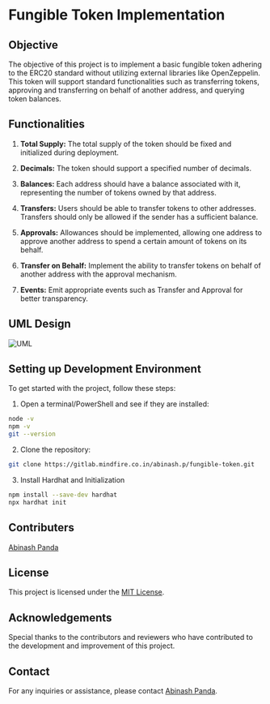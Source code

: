 # Fungible Token Implementation

## Objective
The objective of this project is to implement a basic fungible token adhering to the ERC20 standard without utilizing external libraries like OpenZeppelin. This token will support standard functionalities such as transferring tokens, approving and transferring on behalf of another address, and querying token balances.

## Functionalities 
1. **Total Supply:** The total supply of the token should be fixed and initialized during deployment.
   
2. **Decimals:** The token should support a specified number of decimals.
   
3. **Balances:** Each address should have a balance associated with it, representing the number of tokens owned by that address.
   
4. **Transfers:** Users should be able to transfer tokens to other addresses. Transfers should only be allowed if the sender has a sufficient balance.
   
5. **Approvals:** Allowances should be implemented, allowing one address to approve another address to spend a certain amount of tokens on its behalf.
   
6. **Transfer on Behalf:** Implement the ability to transfer tokens on behalf of another address with the approval mechanism.
   
7. **Events:** Emit appropriate events such as Transfer and Approval for better transparency.

## UML Design
![UML](https://www.plantuml.com/plantuml/dpng/dLHDQzmm4BtxLmpquh0sb41BMMX8A2tqL6X3BwMOiJnRHFLX93aXfDdVNjcHLDK6BPkzh3sQzpHlzhszjWwDcwIeAguScGCoWiyVltwuV0sF5VZF8_RM6MJk2NRWj4FnRHf7yL1Vm1uc3xfyytRRsAD0nUZBeSPXC6Gj86DwKgw8yW_A7iWaa276HqxADH44A2DDhxNOSg0G-dw-Ev7eUqMcWVXgHr83cU8WE8v6tr6zmfoSOgFaaz7o7qiWEKzTsovVjt4t1q-vZnmDE9sztA6OAEcwM80tYnOKzRA7h3c8Ai2Vgee9j1OMGzpgtwI2ArhmMhdw1Pr2IQkIVP1z73ufwpBlX2Ffrpm3ViI5lB-AxJ-X2nQoXUOIWMT8Lh3v8dUPcdgUljk7oHjudZmhT5nnn-FSgyqUOORx8CJ-K7rcsTO7OboYi2awxy91ALR7B4iXG-aNM_Nc2KhUIirDC5U2_EUoOnQSeb6srsPvMNMMxrp7nAwnvshO0LVC45gwILgs4_a76hvdJj-m37IQnKxz4lOYrIleeiANgOiiSR-d8nmPyWndwMtRFrVX_xsghZruak8l)

## Setting up Development Environment
To get started with the project, follow these steps:
1. Open a terminal/PowerShell and see if they are installed:
```sh
node -v
npm -v
git --version
```

2. Clone the repository:
```sh
git clone https://gitlab.mindfire.co.in/abinash.p/fungible-token.git
```

3. Install Hardhat and Initialization
```sh
npm install --save-dev hardhat
npx hardhat init
```

## Contributers
[Abinash Panda](https://gitlab.mindfire.co.in/abinash.p)


## License
This project is licensed under the [MIT License](https://opensource.org/licenses/MIT).

## Acknowledgements
Special thanks to the contributors and reviewers who have contributed to the development and improvement of this project.

## Contact
For any inquiries or assistance, please contact [Abinash Panda](mailto:mfsi.abinash.p@gmail.com).
